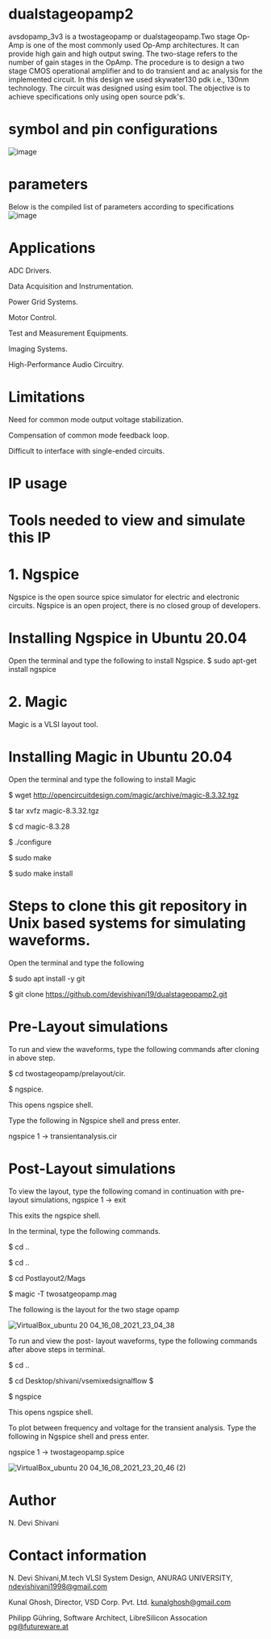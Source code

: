 # dualstageopamp2
avsdopamp_3v3 is a twostageopamp or dualstageopamp.Two stage Op-Amp is one of the most commonly used Op-Amp architectures. It can provide high gain and high output swing. The two-stage refers to the number of gain stages in the OpAmp.
The procedure is to design a two stage CMOS operational amplifier and to do transient and ac analysis for the implemented circuit. In this design we used skywater130 pdk i.e., 130nm technology. The circuit was designed using esim tool.
The objective is to achieve specifications only using open source pdk's. 
# symbol and pin configurations
![image](https://user-images.githubusercontent.com/88903159/129486979-8523d3f6-e871-4c11-bcaa-460efd463f3c.png)
# parameters
Below is the compiled list of parameters according to specifications
![image](https://user-images.githubusercontent.com/88903159/129600882-065f2f88-7b2e-45f1-8b6c-cfeb67ea28d5.png)
# Applications
ADC Drivers.

Data Acquisition and Instrumentation.

Power Grid Systems.

Motor Control.

Test and Measurement Equipments.

Imaging Systems.

High-Performance Audio Circuitry.
# Limitations
Need for common mode output voltage stabilization.

Compensation of common mode feedback loop.

Difficult to interface with single-ended circuits.
# IP usage
# Tools needed to view and simulate this IP
# 1. Ngspice
Ngspice is the open source spice simulator for electric and electronic circuits. Ngspice is an open project, there is no closed group of developers.

# Installing Ngspice in Ubuntu 20.04
Open the terminal and type the following to install Ngspice.
$  sudo apt-get install ngspice
# 2. Magic
Magic is a VLSI layout tool.

# Installing Magic in Ubuntu 20.04
Open the terminal and type the following to install Magic

$  wget http://opencircuitdesign.com/magic/archive/magic-8.3.32.tgz

$  tar xvfz magic-8.3.32.tgz

$  cd magic-8.3.28

$  ./configure

$  sudo make

$  sudo make install

# Steps to clone this git repository in Unix based systems for simulating waveforms.
Open the terminal and type the following

$  sudo apt install -y git

$  git clone https://github.com/devishivani19/dualstageopamp2.git

# Pre-Layout simulations
To run and view the waveforms, type the following commands after cloning in above step.

$  cd twostageopamp/prelayout/cir.

$  ngspice.

This opens ngspice shell.

Type the following in Ngspice shell and press enter.

ngspice 1 -> transientanalysis.cir
# Post-Layout simulations
To view the layout, type the following comand in continuation with pre-layout simulations,
ngspice 1 -> exit

This exits the ngspice shell.

In the terminal, type the following commands.

$  cd ..

$  cd ..

$  cd Postlayout2/Mags

$  magic -T twosatgeopamp.mag

The following is the layout for the two stage opamp

![VirtualBox_ubuntu 20 04_16_08_2021_23_04_38](https://user-images.githubusercontent.com/88903159/129605753-a9e127d6-6d15-4510-b6c1-8ddaecf0cd79.png)

To run and view the post- layout waveforms, type the following commands after above steps in terminal.

$  cd ..

$  cd Desktop/shivani/vsemixedsignalflow $

$  ngspice

This opens ngspice shell.

To plot between frequency and voltage for the transient analysis. Type the following in Ngspice shell and press enter.

ngspice 1 -> twostageopamp.spice

![VirtualBox_ubuntu 20 04_16_08_2021_23_20_46 (2)](https://user-images.githubusercontent.com/88903159/129607810-3c3b5d2e-c614-4c5d-aa9b-17a94ee5fe45.png)


# Author
N. Devi Shivani

# Contact information
 
N. Devi Shivani,M.tech VLSI System Design, ANURAG UNIVERSITY, ndevishivani1998@gmail.com

Kunal Ghosh, Director, VSD Corp. Pvt. Ltd. kunalghosh@gmail.com

Philipp Gühring, Software Architect, LibreSilicon Assocation pg@futureware.at




